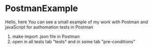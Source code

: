 # PostmanExample


Hello, here You can see a small example of my work with Postman and javaScript for authomation tests in Postman
1. make import .json file in Postman
2. open in all tests tab "tests" and in some tab "pre-conditions"

